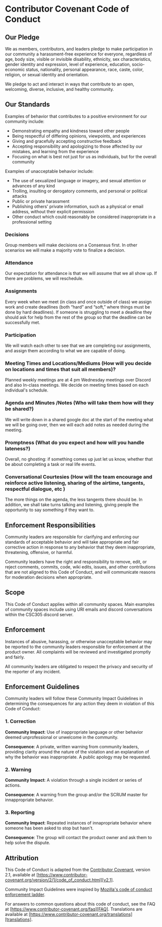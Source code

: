 # Contributor Covenant Code of Conduct

## Our Pledge

We as members, contributors, and leaders pledge to make participation in our
community a harassment-free experience for everyone, regardless of age, body
size, visible or invisible disability, ethnicity, sex characteristics, gender
identity and expression, level of experience, education, socio-economic status,
nationality, personal appearance, race, caste, color, religion, or sexual
identity and orientation.

We pledge to act and interact in ways that contribute to an open, welcoming,
diverse, inclusive, and healthy community.

## Our Standards

Examples of behavior that contributes to a positive environment for our
community include:

* Demonstrating empathy and kindness toward other people
* Being respectful of differing opinions, viewpoints, and experiences
* Giving and gracefully accepting constructive feedback
* Accepting responsibility and apologizing to those affected by our mistakes,
  and learning from the experience
* Focusing on what is best not just for us as individuals, but for the overall
  community

Examples of unacceptable behavior include:

* The use of sexualized language or imagery, and sexual attention or advances of
  any kind
* Trolling, insulting or derogatory comments, and personal or political attacks
* Public or private harassment
* Publishing others' private information, such as a physical or email address,
  without their explicit permission
* Other conduct which could reasonably be considered inappropriate in a
  professional setting

### Decisions
Group members will make decisions on a Consensus first.
In other scenarios we will make a majority vote to finalize a decision.

### Attendance
Our expectation for attendance is that we will assume that we all show up. If there are problems, we will reschedule. 


### Assignments
Every week when we meet (in class and once outside of class) we assign work and create deadlines (both “hard” and “soft,” where things must be done by hard deadlines). 
If someone is struggling to meet a deadline they should ask for help from the rest of the group so that the deadline can be successfully met. 


### Participation 
We will watch each other to see that we are completing our assignments, and assign them according to what we are capable of doing. 

### Meeting Times and Locations/Mediums (How will you decide on locations and times that suit all members)?
Planned weekly meetings are at 4 pm Wednesday meetings over Discord and also In-class meetings. We decide on meeting times based on each individual's schedule.

### Agenda and Minutes /Notes (Who will take them how will they be shared?)
We will write down in a shared google doc at the start of the meeting what we will be going over, then we will each add notes as needed during the meeting. 

### Promptness (What do you expect and how will you handle lateness?)
Overall, no ghosting: if something comes up just let us know, whether that be about completing a task or real life events.


### Conversational Courtesies (How will the team encourage and reinforce active listening, sharing of the airtime, tangents, respectful dialogue, etc )
The more things on the agenda, the less tangents there should be. In addition, we shall take turns talking and listening, giving people the opportunity to say something if they want to. 


## Enforcement Responsibilities

Community leaders are responsible for clarifying and enforcing our standards of
acceptable behavior and will take appropriate and fair corrective action in
response to any behavior that they deem inappropriate, threatening, offensive,
or harmful.

Community leaders have the right and responsibility to remove, edit, or reject
comments, commits, code, wiki edits, issues, and other contributions that are
not aligned to this Code of Conduct, and will communicate reasons for moderation
decisions when appropriate.

## Scope

This Code of Conduct applies within all community spaces. 
Main examples of community spaces include using URI emails and discord conversations within the CSC305 discord server. 

## Enforcement

Instances of abusive, harassing, or otherwise unacceptable behavior may be
reported to the community leaders responsible for enforcement at
the product owner.
All complaints will be reviewed and investigated promptly and fairly.

All community leaders are obligated to respect the privacy and security of the
reporter of any incident.

## Enforcement Guidelines

Community leaders will follow these Community Impact Guidelines in determining
the consequences for any action they deem in violation of this Code of Conduct:

### 1. Correction

**Community Impact**: Use of inappropriate language or other behavior deemed
unprofessional or unwelcome in the community.

**Consequence**: A private, written warning from community leaders, providing
clarity around the nature of the violation and an explanation of why the
behavior was inappropriate. A public apology may be requested.

### 2. Warning

**Community Impact**: A violation through a single incident or series of
actions.

**Consequence**: A warning from the group and/or the SCRUM master for innappropriate behavior.

### 3. Reporting

**Community Impact**: Repeated instances of innapropriate behavior where someone has been asked to stop but hasn't. 

**Consequence**: The group will contact the product owner and ask them to help solve the dispute. 

## Attribution

This Code of Conduct is adapted from the [Contributor Covenant][homepage],
version 2.1, available at
[https://www.contributor-covenant.org/version/2/1/code_of_conduct.html][v2.1].

Community Impact Guidelines were inspired by
[Mozilla's code of conduct enforcement ladder][Mozilla CoC].

For answers to common questions about this code of conduct, see the FAQ at
[https://www.contributor-covenant.org/faq][FAQ]. Translations are available at
[https://www.contributor-covenant.org/translations][translations].

[homepage]: https://www.contributor-covenant.org
[v2.1]: https://www.contributor-covenant.org/version/2/1/code_of_conduct.html
[Mozilla CoC]: https://github.com/mozilla/diversity
[FAQ]: https://www.contributor-covenant.org/faq
[translations]: https://www.contributor-covenant.org/translations

